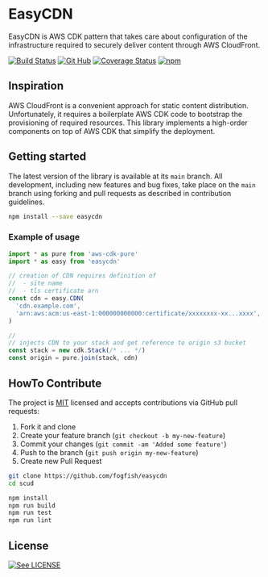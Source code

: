 # EasyCDN

EasyCDN is AWS CDK pattern that takes care about configuration of the infrastructure required to securely deliver content through AWS CloudFront. 

[![Build Status](https://github.com/fogfish/easycdn/workflows/build/badge.svg)](https://github.com/fogfish/easycdn/actions/)
[![Git Hub](https://img.shields.io/github/last-commit/fogfish/easycdn.svg)](https://github.com/fogfish/easycdn)
[![Coverage Status](https://coveralls.io/repos/github/fogfish/easycdn/badge.svg?branch=main)](https://coveralls.io/github/fogfish/scud?branch=main)
[![npm](https://img.shields.io/npm/v/easycdn)](https://www.npmjs.com/package/easycdn)


## Inspiration

AWS CloudFront is a convenient approach for static content distribution. Unfortunately, it requires a boilerplate AWS CDK code to bootstrap the provisioning of required resources. This library implements a high-order components on top of AWS CDK that simplify the deployment.

## Getting started

The latest version of the library is available at its `main` branch. All development, including new features and bug fixes, take place on the `main` branch using forking and pull requests as described in contribution guidelines.

```bash
npm install --save easycdn
```

### Example of usage

```js
import * as pure from 'aws-cdk-pure'
import * as easy from 'easycdn'

// creation of CDN requires definition of 
//  - site name
//  - tls certificate arn
const cdn = easy.CDN(
  'cdn.example.com',
  'arn:aws:acm:us-east-1:000000000000:certificate/xxxxxxxx-xx...xxxx',
)

//
// injects CDN to your stack and get reference to origin s3 bucket
const stack = new cdk.Stack(/* ... */)
const origin = pure.join(stack, cdn)
```

## HowTo Contribute

The project is [MIT](https://github.com/fogfish/easycdn/blob/master/LICENSE) licensed and accepts contributions via GitHub pull requests:

1. Fork it and clone 
2. Create your feature branch (`git checkout -b my-new-feature`)
3. Commit your changes (`git commit -am 'Added some feature'`)
4. Push to the branch (`git push origin my-new-feature`)
5. Create new Pull Request

```bash
git clone https://github.com/fogfish/easycdn
cd scud

npm install
npm run build
npm run test
npm run lint
```

## License

[![See LICENSE](https://img.shields.io/github/license/fogfish/easycdn.svg?style=for-the-badge)](LICENSE)